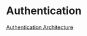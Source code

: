 ---
---

# Authentication

[Authentication Architecture](https://docs.spring.io/spring-security/reference/servlet/authentication/architecture.html)